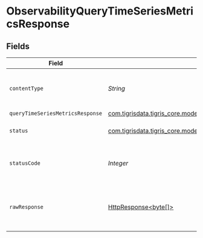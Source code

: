 # ObservabilityQueryTimeSeriesMetricsResponse


## Fields

| Field                                                                                                                            | Type                                                                                                                             | Required                                                                                                                         | Description                                                                                                                      |
| -------------------------------------------------------------------------------------------------------------------------------- | -------------------------------------------------------------------------------------------------------------------------------- | -------------------------------------------------------------------------------------------------------------------------------- | -------------------------------------------------------------------------------------------------------------------------------- |
| `contentType`                                                                                                                    | *String*                                                                                                                         | :heavy_check_mark:                                                                                                               | HTTP response content type for this operation                                                                                    |
| `queryTimeSeriesMetricsResponse`                                                                                                 | [com.tigrisdata.tigris_core.models.shared.QueryTimeSeriesMetricsResponse](../../models/shared/QueryTimeSeriesMetricsResponse.md) | :heavy_minus_sign:                                                                                                               | OK                                                                                                                               |
| `status`                                                                                                                         | [com.tigrisdata.tigris_core.models.shared.Status](../../models/shared/Status.md)                                                 | :heavy_minus_sign:                                                                                                               | Default error response                                                                                                           |
| `statusCode`                                                                                                                     | *Integer*                                                                                                                        | :heavy_check_mark:                                                                                                               | HTTP response status code for this operation                                                                                     |
| `rawResponse`                                                                                                                    | [HttpResponse<byte[]>](https://docs.oracle.com/en/java/javase/11/docs/api/java.net.http/java/net/http/HttpResponse.html)         | :heavy_check_mark:                                                                                                               | Raw HTTP response; suitable for custom response parsing                                                                          |